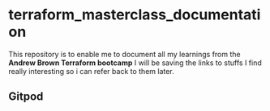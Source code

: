 # terraform_masterclass_documentation
This repository is to enable me to document all my learnings from the **Andrew Brown Terraform bootcamp**
I will be saving the links to stuffs I find really interesting so i can refer back to them later. 

## Gitpod

